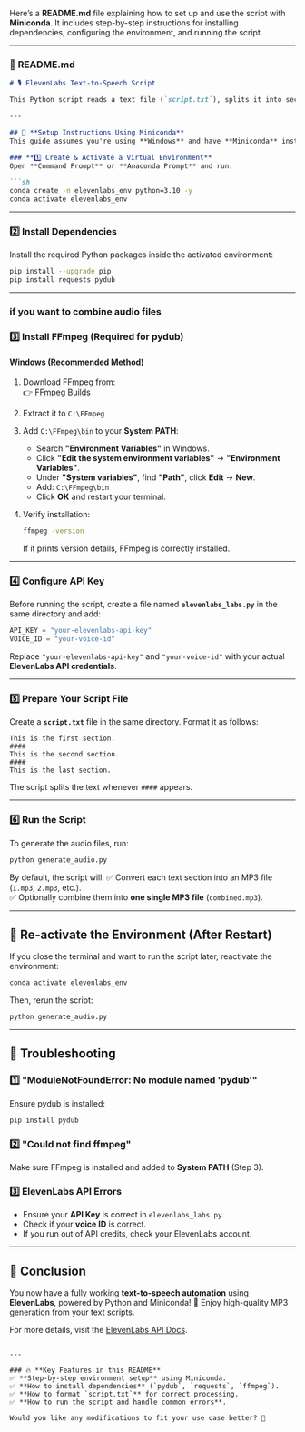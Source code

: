 Here’s a **README.md** file explaining how to set up and use the script with **Miniconda**. It includes step-by-step instructions for installing dependencies, configuring the environment, and running the script.  

---

### 📄 **README.md**

```markdown
# 🎙️ ElevenLabs Text-to-Speech Script

This Python script reads a text file (`script.txt`), splits it into sections using `####` as a delimiter, and converts each section into an MP3 file using the **ElevenLabs** API. Optionally, it can merge all generated audio files into a single high-quality MP3 file.

---

## 🚀 **Setup Instructions Using Miniconda**
This guide assumes you're using **Windows** and have **Miniconda** installed. If not, download and install it from [Miniconda Download](https://docs.conda.io/en/latest/miniconda.html).

### **1️⃣ Create & Activate a Virtual Environment**
Open **Command Prompt** or **Anaconda Prompt** and run:

```sh
conda create -n elevenlabs_env python=3.10 -y
conda activate elevenlabs_env
```

---

### **2️⃣ Install Dependencies**
Install the required Python packages inside the activated environment:

```sh
pip install --upgrade pip
pip install requests pydub
```

---
### if you want to combine audio files
### **3️⃣ Install FFmpeg (Required for pydub)**
#### **Windows (Recommended Method)**
1. Download FFmpeg from:  
   👉 [FFmpeg Builds](https://www.gyan.dev/ffmpeg/builds/)
2. Extract it to `C:\FFmpeg`
3. Add `C:\FFmpeg\bin` to your **System PATH**:
   - Search **"Environment Variables"** in Windows.
   - Click **"Edit the system environment variables"** → **"Environment Variables"**.
   - Under **"System variables"**, find **"Path"**, click **Edit** → **New**.
   - Add: `C:\FFmpeg\bin`
   - Click **OK** and restart your terminal.

4. Verify installation:
   ```sh
   ffmpeg -version
   ```
   If it prints version details, FFmpeg is correctly installed.

---

### **4️⃣ Configure API Key**
Before running the script, create a file named **`elevenlabs_labs.py`** in the same directory and add:

```python
API_KEY = "your-elevenlabs-api-key"
VOICE_ID = "your-voice-id"
```
Replace `"your-elevenlabs-api-key"` and `"your-voice-id"` with your actual **ElevenLabs API credentials**.

---

### **5️⃣ Prepare Your Script File**
Create a **`script.txt`** file in the same directory. Format it as follows:

```
This is the first section.
####
This is the second section.
####
This is the last section.
```
The script splits the text whenever `####` appears.

---

### **6️⃣ Run the Script**
To generate the audio files, run:

```sh
python generate_audio.py
```

By default, the script will:
✅ Convert each text section into an MP3 file (`1.mp3`, `2.mp3`, etc.).  
✅ Optionally combine them into **one single MP3 file** (`combined.mp3`).  

---

## **🔄 Re-activate the Environment (After Restart)**
If you close the terminal and want to run the script later, reactivate the environment:

```sh
conda activate elevenlabs_env
```

Then, rerun the script:

```sh
python generate_audio.py
```

---

## **🐛 Troubleshooting**
### **1️⃣ "ModuleNotFoundError: No module named 'pydub'"**
Ensure pydub is installed:
```sh
pip install pydub
```

### **2️⃣ "Could not find ffmpeg"**
Make sure FFmpeg is installed and added to **System PATH** (Step 3).

### **3️⃣ ElevenLabs API Errors**
- Ensure your **API Key** is correct in `elevenlabs_labs.py`.
- Check if your **voice ID** is correct.
- If you run out of API credits, check your ElevenLabs account.

---

## 🎯 **Conclusion**
You now have a fully working **text-to-speech automation** using **ElevenLabs**, powered by Python and Miniconda! 🚀 Enjoy high-quality MP3 generation from your text scripts.

For more details, visit the [ElevenLabs API Docs](https://docs.elevenlabs.io/).
```

---

### 🔥 **Key Features in this README**
✅ **Step-by-step environment setup** using Miniconda.  
✅ **How to install dependencies** (`pydub`, `requests`, `ffmpeg`).  
✅ **How to format `script.txt`** for correct processing.  
✅ **How to run the script and handle common errors**.  

Would you like any modifications to fit your use case better? 🚀
